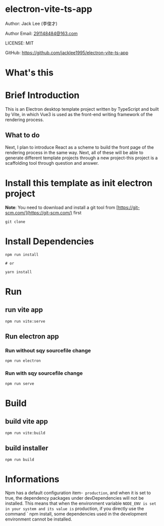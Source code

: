 # electron-vite-ts-app

Author: Jack Lee (李俊才)

Author Email: 291148484@163.com

LICENSE: MIT

GitHub: https://github.com/jacklee1995/electron-vite-ts-app

# What's this

# Brief Introduction

This is an Electron desktop template project written by TypeScript and built by Vite, in which Vue3 is used as the front-end writing framework of the rendering process.

## What to do 

Next, I plan to introduce React as a scheme to build the front page of the rendering process in the same way. Next, all of these will be able to generate different template projects through a new project-this project is a scaffolding tool through question and answer.

# Install this template as init electron project

**Note**: You need to download and install a git tool from [https://git-scm.com/](https://git-scm.com/) first

```
git clone 
```

# Install Dependencies

```
npm run install

# or

yarn install
```

# Run
## run vite app 
```
npm run vite:serve
```

## Run electron app

### Run without sqy sourcefile change

```
npm run electron
```

### Run with sqy sourcefile change

```
npm run serve
```

# Build

## build vite app

```
npm run vite:build
```

## build installer
```
npm run build
```

# Informations

 Npm has a default configuration item-` production`, and when it is set to true, the dependency packages under devDependencies will not be installed. This means that when the environment variable ` NODE_ENV is set in your system and its value is ` production, if you directly use the command ` npm install, some dependencies used in the development environment cannot be installed.
